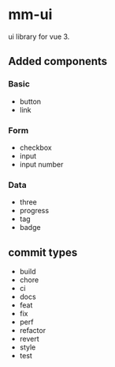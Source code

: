 # mm-ui

ui library for vue 3.

## Added components

### Basic
- button
- link

### Form
- checkbox
- input
- input number

### Data
- three
- progress
- tag
- badge

## commit types

- build
- chore
- ci
- docs
- feat
- fix
- perf
- refactor
- revert
- style
- test

